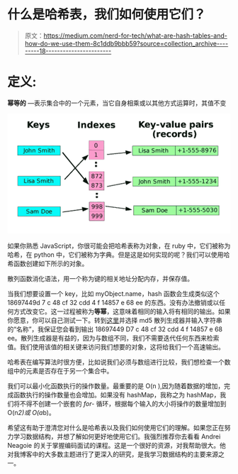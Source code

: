 # 什么是哈希表，我们如何使用它们？

> 原文：<https://medium.com/nerd-for-tech/what-are-hash-tables-and-how-do-we-use-them-8c1ddb9bbb59?source=collection_archive---------18----------------------->

# 定义:

**幂等的** —表示集合中的一个元素，当它自身相乘或以其他方式运算时，其值不变

![](img/3a79acc564a806f54875821786870c84.png)

如果你熟悉 JavaScript，你很可能会把哈希表称为对象，在 ruby 中，它们被称为哈希，在 python 中，它们被称为字典。但是这是如何实现的呢？我们可以使用哈希函数创建如下所示的对象。

散列函数消化语法，用一个称为键的相关地址分配内存，并保存值。

当我们想要设置一个 key，比如 myObject.name，hash 函数会生成类似这个 18697449d 7 c 48 cf 32 cdd 4 f 14857 e 68 ee 的东西。没有办法撤销或以任何方式改变它。这一过程被称为**等幂**，这意味着相同的输入将有相同的输出。如果你愿意，你可以自己测试一下。转到[这里](https://www.miraclesalad.com/webtools/md5.php)并选择 md5 散列生成器并输入字符串的“名称”，我保证您会看到输出 18697449 D7 c 48 cf 32 cdd 4 f 14857 e 68 ee。散列生成器是有益的，因为与数组不同，我们不需要迭代任何东西来检索值。我们使用该值的相关键来访问我们想要的对象，这将给我们一个高速输出。

哈希表在编写算法时很方便，比如说我们必须与数组进行比较，我们想检查一个数组中的元素是否存在于另一个集合中。

我们可以最小化函数执行的操作数量。最重要的是 O(n ),因为随着数据的增加，完成函数执行的操作数量也会增加。如果没有 hashMap，我称之为 hashMap，我们将不得不创建一个嵌套的 *for-* 循环，根据每个输入的大小将操作的数量增加到 O(n*2)或 O(a*b)。

希望这有助于澄清您对什么是哈希表以及我们如何使用它们的理解。如果您正在努力学习数据结构，并想了解如何更好地使用它们。我强烈推荐你去看看 Andrei Neagoie 的关于掌握编码面试的课程。这是一个很好的资源，对我帮助很大。他对我博客中的大多数主题进行了更深入的研究，是我学习数据结构的主要来源之一。